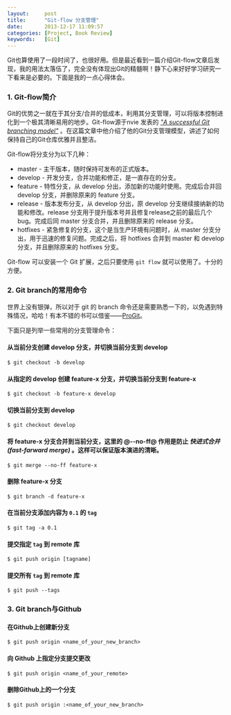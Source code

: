 ```yaml
---
layout:     post
title:      "Git-flow 分支管理"
date:       2013-12-17 11:09:57
categories: [Project, Book Review]
keywords:   [Git]
---
```


Git也算使用了一段时间了，也很好用。但是最近看到一篇介绍Git-flow文章后发现，我的用法太落伍了，完全没有体现出Git的精髓啊！静下心来好好学习研究一下看来是必要的。下面是我的一点心得体会。
<!--more-->

### 1. Git-flow简介

Git的优势之一就在于其分支/合并的低成本，利用其分支管理，可以将版本控制进化到一个极其清晰易用的地步。Git-flow源于nvie 发表的 _["A successful Git branching model"](http://nvie.com/posts/a-successful-git-branching-model/)_ 。在这篇文章中他介绍了他的Git分支管理模型，讲述了如何保持自己的Git仓库优雅并且整洁。

Git-flow将分支分为以下几种：

- master - 主干版本，随时保持可发布的正式版本。
- develop - 开发分支，合并功能和修正，是一直存在的分支。
- feature - 特性分支，从 develop 分出，添加新的功能时使用。完成后合并回 develop 分支，并删除原来的 feature 分支。
- release - 版本发布分支，从 develop 分出，原 develop 分支继续接纳新的功能和修改。release 分支用于提升版本号并且修复release之前的最后几个bug。完成后同 master 分支合并，并且删除原来的 release 分支。
- hotfixes - 紧急修复的分支，这个是当生产环境有问题时，从 master 分支分出，用于迅速的修复问题。完成之后，将 hotfixes 合并到 master 和 develop 分支，并且删除原来的 hotfixes 分支。

Git-flow 可以安装一个 Git 扩展，之后只要使用 `git flow` 就可以使用了。十分的方便。

### 2. Git branch的常用命令

世界上没有银弹，所以对于 git 的 branch 命令还是需要熟悉一下的，以免遇到特殊情况，哈哈！有本不错的书可以借鉴——[ProGit](https://github.com/progit/progit/tree/master/zh)。

下面只是列举一些常用的分支管理命令：

#### 从当前分支创建 develop 分支，并切换当前分支到 develop

```shell
$ git checkout -b develop
```

#### 从指定的 develop 创建 feature-x 分支，并切换当前分支到 feature-x

```shell
$ git checkout -b feature-x develop
```

#### 切换当前分支到 develop

```shell
$ git checkout develop
```

#### 将 feature-x 分支合并到当前分支，这里的 @--no-ff@ 作用是防止 *快进式合并(fast-farward merge)* 。这样可以保证版本演进的清晰。

```shell
$ git merge --no-ff feature-x
```

#### 删除 feature-x 分支

```shell
$ git branch -d feature-x
```

#### 在当前分支添加内容为 `0.1` 的 `tag`

```shell
$ git tag -a 0.1
```

#### 提交指定 `tag` 到 remote 库

```shell
$ git push origin [tagname]
```

#### 提交所有 `tag` 到 remote 库

```shell
$ git push --tags
```

### 3. Git branch与Github

#### 在Github上创建新分支

```shell
$ git push origin <name_of_your_new_branch>
```

#### 向 Github 上指定分支提交更改

```shell
$ git push origin <name_of_your_remote>
```

#### 删除Github上的一个分支

```shell
$ git push origin :<name_of_your_new_branch>
```
